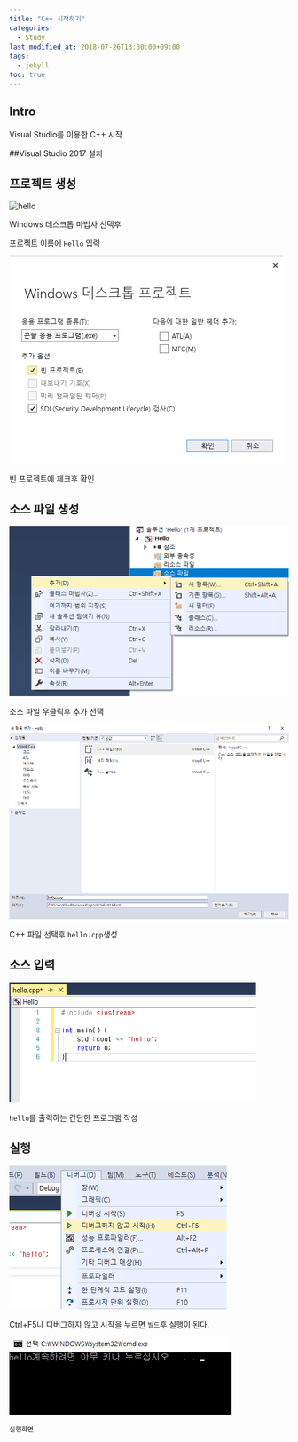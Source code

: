 ```yaml
---
title: "C++ 시작하기"
categories: 
  - Study
last_modified_at: 2018-07-26T13:00:00+09:00
tags: 
  - jekyll
toc: true
---
```


## Intro

Visual Studio를 이용한 C++ 시작

##Visual Studio 2017 설치


## 프로젝트 생성

![hello](https://github.com/lesslate/Blog/blob/master/assets/img/hello.png?raw=true)

Windows 데스크톱 마법사 선택후

프로젝트 이름에 `Hello` 입력

![hello2](/assets/img/hello2.png)

빈 프로젝트에 체크후 확인

## 소스 파일 생성
![hello3](/assets/img/hello3.png)

소스 파일 우클릭후 추가 선택

![hello4](/assets/img/hello4.png)

C++ 파일 선택후 `hello.cpp`생성

## 소스 입력
![hello5](/assets/img/hello5.png)

`hello`를 출력하는 간단한 프로그램 작성

## 실행
![hello6](/assets/img/hello6.png)

Ctrl+F5나 디버그하지 않고 시작을 누르면 `빌드`후 실행이 된다.

![hello7](/assets/img/hello7.png)

`실행화면`
